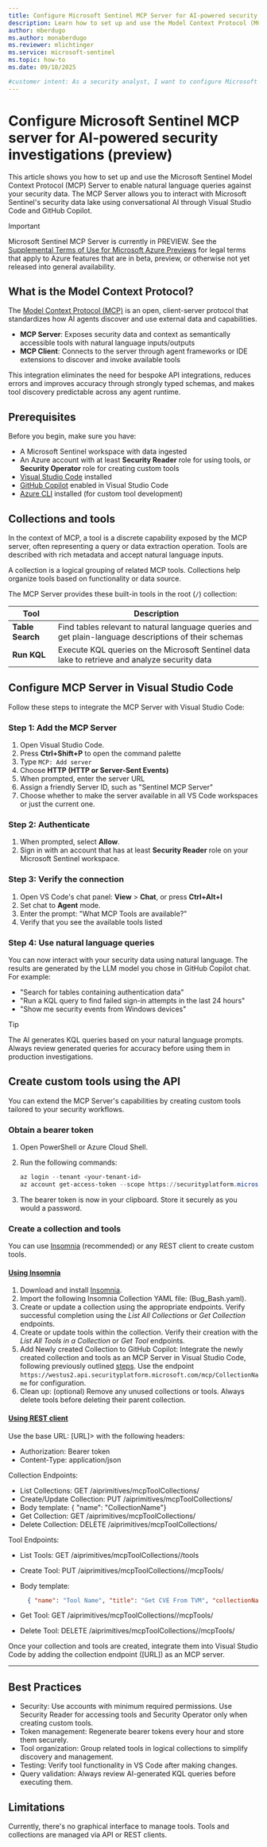 ```yaml
---
title: Configure Microsoft Sentinel MCP Server for AI-powered security investigations
description: Learn how to set up and use the Model Context Protocol (MCP) Server in Microsoft Sentinel to enable natural language queries and AI-powered security investigations through Visual Studio Code.
author: mberdugo
ms.author: monaberdugo
ms.reviewer: mlichtinger
ms.service: microsoft-sentinel
ms.topic: how-to
ms.date: 09/10/2025

#customer intent: As a security analyst, I want to configure Microsoft Sentinel MCP Server so that I can use natural language to query security data and accelerate investigations.
---
```


# Configure Microsoft Sentinel MCP server for AI-powered security investigations (preview)

This article shows you how to set up and use the Microsoft Sentinel Model Context Protocol (MCP) Server to enable natural language queries against your security data. The MCP Server allows you to interact with Microsoft Sentinel's security data lake using conversational AI through Visual Studio Code and GitHub Copilot.

> [!IMPORTANT]
> Microsoft Sentinel MCP Server is currently in PREVIEW. See the [Supplemental Terms of Use for Microsoft Azure Previews](https://azure.microsoft.com/support/legal/preview-supplemental-terms/) for legal terms that apply to Azure features that are in beta, preview, or otherwise not yet released into general availability.

## What is the Model Context Protocol?

The [Model Context Protocol (MCP)](https://modelcontextprotocol.io/docs/getting-started/intro) is an open, client-server protocol that standardizes how AI agents discover and use external data and capabilities.

- **MCP Server**: Exposes security data and context as semantically accessible tools with natural language inputs/outputs
- **MCP Client**: Connects to the server through agent frameworks or IDE extensions to discover and invoke available tools

This integration eliminates the need for bespoke API integrations, reduces errors and improves accuracy through strongly typed schemas, and makes tool discovery predictable across any agent runtime.

## Prerequisites

Before you begin, make sure you have:

- A Microsoft Sentinel workspace with data ingested
- An Azure account with at least **Security Reader** role for using tools, or **Security Operator** role for creating custom tools
- [Visual Studio Code](https://code.visualstudio.com/) installed
- [GitHub Copilot](https://github.com/features/copilot) enabled in Visual Studio Code
- [Azure CLI](/cli/azure/install-azure-cli) installed (for custom tool development)

## Collections and tools

In the context of MCP, a tool is a discrete capability exposed by the MCP server, often representing a query or data extraction operation. Tools are described with rich metadata and accept natural language inputs.

A collection is a logical grouping of related MCP tools. Collections help organize tools based on functionality or data source.

The MCP Server provides these built-in tools in the root (`/`) collection:

| Tool | Description |
|------|-------------|
| **Table Search** | Find tables relevant to natural language queries and get plain-language descriptions of their schemas |
| **Run KQL** | Execute KQL queries on the Microsoft Sentinel data lake to retrieve and analyze security data |

## Configure MCP Server in Visual Studio Code

Follow these steps to integrate the MCP Server with Visual Studio Code:

### Step 1: Add the MCP Server

1. Open Visual Studio Code.
1. Press **Ctrl+Shift+P** to open the command palette
1. Type `MCP: Add server`
1. Choose **HTTP (HTTP or Server-Sent Events)**
1. When prompted, enter the server URL
1. Assign a friendly Server ID, such as "Sentinel MCP Server"
1. Choose whether to make the server available in all VS Code workspaces or just the current one.

### Step 2: Authenticate

1. When prompted, select **Allow**.
1. Sign in with an account that has at least **Security Reader** role on your Microsoft Sentinel workspace.

### Step 3: Verify the connection

1. Open VS Code's chat panel: **View** > **Chat**, or press **Ctrl+Alt+I**
1. Set chat to **Agent** mode.
1. Enter the prompt: "What MCP Tools are available?"
1. Verify that you see the available tools listed

### Step 4: Use natural language queries

You can now interact with your security data using natural language. The results are generated by the LLM model you chose in GitHub Copilot chat. For example:

- "Search for tables containing authentication data"
- "Run a KQL query to find failed sign-in attempts in the last 24 hours"
- "Show me security events from Windows devices"

> [!TIP]
> The AI generates KQL queries based on your natural language prompts. Always review generated queries for accuracy before using them in production investigations.

## Create custom tools using the API

You can extend the MCP Server's capabilities by creating custom tools tailored to your security workflows.

### Obtain a bearer token

1. Open PowerShell or Azure Cloud Shell.
1. Run the following commands:
  
    ```powershell
    az login --tenant <your-tenant-id>
    az account get-access-token --scope https://securityplatform.microsoft.com/.default  --query accessToken -o tsv | clip
    ```
  
1. The bearer token is now in your clipboard. Store it securely as you would a password.

### Create a collection and tools

You can use [Insomnia](https://developer.konghq.com/insomnia/) (recommended) or any REST client to create custom tools.

#### [Using Insomnia](#tab/insomnia)

1. Download and install [Insomnia](https://insomnia.rest/download).
1. Import the following Insomnia Collection YAML file:  (Bug_Bash.yaml).
1. Create or update a collection using the appropriate endpoints. Verify successful completion using the *List All Collections* or *Get Collection* endpoints.
1. Create or update tools within the collection. Verify their creation with the *List All Tools in a Collection* or *Get Tool* endpoints.
1. Add Newly created Collection to GitHub Copilot: Integrate the newly created collection and tools as an MCP Server in Visual Studio Code, following previously outlined [steps](#step-1-add-the-mcp-server). Use the endpoint `https://westus2.api.securityplatform.microsoft.com/mcp/CollectionName` for configuration.
1. Clean up: (optional) Remove any unused collections or tools. Always delete tools before deleting their parent collection.

#### [Using REST client](#tab/rest-client)

Use the base URL: [URL]> with the following headers:

- Authorization: Bearer token
- Content-Type: application/json

Collection Endpoints:

- List Collections: GET /aiprimitives/mcpToolCollections/
- Create/Update Collection: PUT /aiprimitives/mcpToolCollections/
- Body template: { "name": "CollectionName"}
- Get Collection: GET /aiprimitives/mcpToolCollections/
- Delete Collection: DELETE /aiprimitives/mcpToolCollections/ 

Tool Endpoints:

- List Tools: GET /aiprimitives/mcpToolCollections//tools
- Create Tool: PUT /aiprimitives/mcpToolCollections//mcpTools/
- Body template: 

  ```json
    { "name": "Tool Name", "title": "Get CVE From TVM", "collectionName": "Collection Name", "mcpToolType": "Kqs", "description": "Retrieve CVE information and affected software from Defender for Cloud vulnerability data (substitute for TVM).", "properties": { "mcpToolType": "Kqs", "arguments": { "type": "object", "properties": { "CVE-ID": { "type": "string", "description": "CVE ID (e.g., 'CVE-2025-38382')" }, "database": { "type": "string", "description": "Database name (Sentinel-connected Log Analytics workspace)" } }, "required": ["CVE-ID", "database"] }, "queryFormat": "let CveParam = tolower(tostring('{CVE-ID}')); SecurityNestedRecommendation | where tostring(VulnerabilityId) != '' or tostring(AdditionalData) contains 'cve' | extend CveId = iif(tostring(VulnerabilityId) != '', VulnerabilityId, tostring(extract(@'\"CVE\"\\s*:\\s*\"(CVE-[0-9-]+)\"', 1, tostring(AdditionalData)))) | where tolower(CveId) == CveParam | summarize LatestPublished = max(TimeGenerated), VulnerabilitySeverityLevel = any(RecommendationSeverity), AffectedSoftware = make_set(tostring(AdditionalData.softwareDetails.packageName), 50), Title = any(RecommendationName) | project CveId = tostring('{CVE-ID}'), PublishedDate = LatestPublished, CvssScore = real(null), VulnerabilitySeverityLevel, VulnerabilityDescription = Title, AffectedSoftware" }}
  ```

- Get Tool: GET /aiprimitives/mcpToolCollections//mcpTools/
- Delete Tool: DELETE /aiprimitives/mcpToolCollections//mcpTools/

Once your collection and tools are created, integrate them into Visual Studio Code by adding the collection endpoint ([URL]) as an MCP server.

---

## Best Practices

- Security: Use accounts with minimum required permissions. Use Security Reader for accessing tools and Security Operator only when creating custom tools.
- Token management: Regenerate bearer tokens every hour and store them securely.
- Tool organization: Group related tools in logical collections to simplify discovery and management.
- Testing: Verify tool functionality in VS Code after making changes.
- Query validation: Always review AI-generated KQL queries before executing them.

## Limitations

Currently, there's no graphical interface to manage tools. Tools and collections are managed via API or REST clients.
